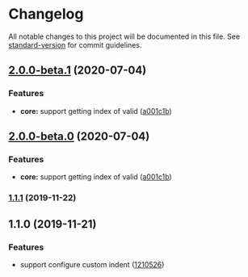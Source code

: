 # Changelog

All notable changes to this project will be documented in this file. See [standard-version](https://github.com/conventional-changelog/standard-version) for commit guidelines.

## [2.0.0-beta.1](https://github.com/supperchong/prettyObjectString/compare/v1.1.1...v2.0.0-beta.1) (2020-07-04)


### Features

* **core:** support getting index of  valid ([a001c1b](https://github.com/supperchong/prettyObjectString/commit/a001c1ba4cb960346d6dfbdc489442f9c323071f))

## [2.0.0-beta.0](https://github.com/supperchong/prettyObjectString/compare/v1.1.1...v2.0.0-beta.0) (2020-07-04)


### Features

* **core:** support getting index of  valid ([a001c1b](https://github.com/supperchong/prettyObjectString/commit/a001c1ba4cb960346d6dfbdc489442f9c323071f))

### [1.1.1](https://github.com/supperchong/prettyObjectString/compare/v1.1.0...v1.1.1) (2019-11-22)

## 1.1.0 (2019-11-21)


### Features

* support configure custom indent ([1210526](https://github.com/supperchong/prettyObjectString/commit/1210526c9530c549984af496e7de5e1016a3aef6))
